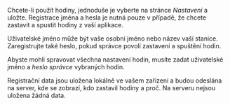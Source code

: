 ﻿Chcete-li použít hodiny, jednoduše je vyberte na stránce *Nastavení* a uložte.
Registrace jména a hesla je nutná pouze v případě, že chcete zastavit a spustit hodiny z vaší aplikace.

Uživatelské jméno může být vaše osobní jméno nebo název vaší stanice.
Zaregistrujte také heslo, pokud správce povolí zastavení a spuštění hodin.

Abyste mohli spravovat všechna nastavení hodin, musíte zadat uživatelské jméno a *heslo správce* vybraných hodin.

Registrační data jsou uložena lokálně ve vašem zařízení a budou odeslána na server, kde se zobrazí, kdo zastavil hodiny a proč. Na serveru nejsou uložena žádná data.
